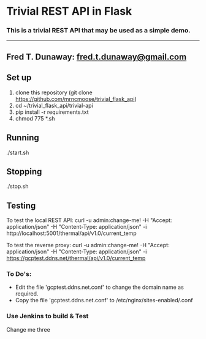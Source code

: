 # Trivial REST API in Flask

### This is a trivial REST API that may be used as a simple demo.
---
Fred T. Dunaway:  fred.t.dunaway@gmail.com
---

## Set up
1. clone this repository (git clone https://github.com/mrncmoose/trivial_flask_api)
1. cd ~/trivial_flask_api/trivial-api
1. pip install -r requirements.txt
1. chmod 775 *.sh

## Running
./start.sh

## Stopping
./stop.sh

## Testing
To test the local REST API:
curl -u admin:change-me! -H "Accept: application/json" -H "Content-Type: application/json" -i http://localhost:5001/thermal/api/v1.0/current_temp

To test the reverse proxy:
curl -u admin:change-me! -H "Accept: application/json" -H "Content-Type: application/json" -i https://gcptest.ddns.net/thermal/api/v1.0/current_temp

### To Do's:
* Edit the file 'gcptest.ddns.net.conf' to change the domain name as required.
* Copy the file 'gcptest.ddns.net.conf' to /etc/nginx/sites-enabled/<your domain name here>.conf

### Use Jenkins to build & Test
Change me three
